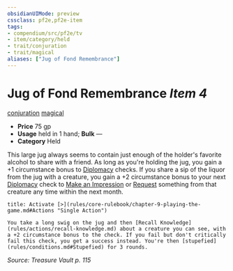 ```yaml
---
obsidianUIMode: preview
cssclass: pf2e,pf2e-item
tags:
- compendium/src/pf2e/tv
- item/category/held
- trait/conjuration
- trait/magical
aliases: ["Jug of Fond Remembrance"]
---
```

# Jug of Fond Remembrance *Item 4*  
[conjuration](rules/traits/conjuration.md)  [magical](rules/traits/magical.md)  

- **Price** 75 gp
- **Usage** held in 1 hand; **Bulk** —
- **Category** Held

This large jug always seems to contain just enough of the holder's favorite alcohol to share with a friend. As long as you're holding the jug, you gain a +1 circumstance bonus to [Diplomacy](compendium/skills.md#Diplomacy) checks. If you share a sip of the liquor from the jug with a creature, you gain a +2 circumstance bonus to your next [Diplomacy](compendium/skills.md#Diplomacy) check to [Make an Impression](rules/actions/make-an-impression.md) or [Request](rules/actions/request.md) something from that creature any time within the next month.

```ad-embed-ability
title: Activate [>](rules/core-rulebook/chapter-9-playing-the-game.md#Actions "Single Action")

You take a long swig on the jug and then [Recall Knowledge](rules/actions/recall-knowledge.md) about a creature you can see, with a +2 circumstance bonus to the check. If you fail but don't critically fail this check, you get a success instead. You're then [stupefied](rules/conditions.md#Stupefied) for 3 rounds.
```

*Source: Treasure Vault p. 115*